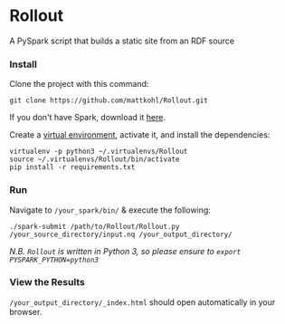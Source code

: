# Rollout

A PySpark script that builds a static site from an RDF source

### Install

Clone the project with this command:

```git clone https://github.com/mattkohl/Rollout.git```
    
If you don't have Spark, download it [here](http://spark.apache.org/downloads.html).

Create a [virtual environment](https://pypi.python.org/pypi/virtualenv), activate it, and install the dependencies:

```
virtualenv -p python3 ~/.virtualenvs/Rollout
source ~/.virtualenvs/Rollout/bin/activate
pip install -r requirements.txt
```

### Run 

Navigate to `/your_spark/bin/` & execute the following:

```./spark-submit /path/to/Rollout/Rollout.py /your_source_directory/input.nq /your_output_directory/```

*N.B. `Rollout` is written in Python 3, so please ensure to `export PYSPARK_PYTHON=python3`*

### View the Results

`/your_output_directory/_index.html` should open automatically in your browser.